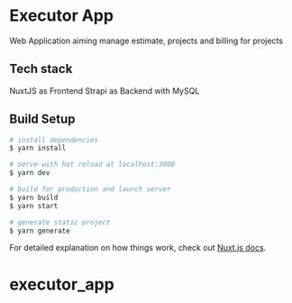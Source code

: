 # Executor App

Web Application aiming manage estimate, projects and billing for projects

## Tech stack
NuxtJS as Frontend 
Strapi as Backend with MySQL

## Build Setup

```bash
# install dependencies
$ yarn install

# serve with hot reload at localhost:3000
$ yarn dev

# build for production and launch server
$ yarn build
$ yarn start

# generate static project
$ yarn generate
```

For detailed explanation on how things work, check out [Nuxt.js docs](https://nuxtjs.org).
# executor_app


